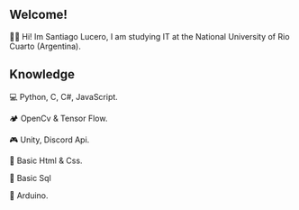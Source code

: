 ## Welcome!

👨‍🎓 Hi! Im Santiago Lucero, I am studying IT at the National University of Rio Cuarto (Argentina).

## Knowledge

💻 Python, C, C#, JavaScript. 

🏕️ OpenCv & Tensor Flow.
 
🎮 Unity, Discord Api.

🌃 Basic Html & Css.

🐬 Basic Sql

🤖 Arduino.


